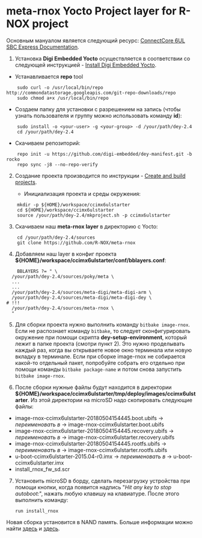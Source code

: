 # meta-rnox Yocto Project layer for R-NOX project

Основным мануалом является следующий ресурс: [ConnectCore 6UL SBC Express Documentation](https://www.digi.com/resources/documentation/digidocs/90002286/#landing_pages/cc6ul_index.htm%3FTocPath%3D_____1).

1. Установка **Digi Embedded Yocto** осуществляется в соответствии со следующей инструкцией - [Install Digi Embedded Yocto](https://www.digi.com/resources/documentation/digidocs/90002286/#task/eclipse_ide/new/install_digi_embedded_yocto.htm%3FTocPath%3DDigi%2520Embedded%2520Yocto%7CSystem%2520development%7C_____2).

* Устанавливается **repo** tool

```
    sudo curl -o /usr/local/bin/repo http://commondatastorage.googleapis.com/git-repo-downloads/repo
    sudo chmod a+x /usr/local/bin/repo
```

* Создаем папку для установки с разрешением на запись (чтобы узнать пользователя и группу можно использовать команду **id**):

```    
    sudo install -o <your-user> -g <your-group> -d /your/path/dey-2.4
    cd /your/path/dey-2.4
```

* Скачиваем репозиторий:

```    
    repo init -u https://github.com/digi-embedded/dey-manifest.git -b rocko
    repo sync -j8 --no-repo-verify
```

2. Создание проекта производится по инструкции - [Create and build projects](https://www.digi.com/resources/documentation/digidocs/90002286/#task/yocto/t_create_build_projects_yocto.htm%3FTocPath%3DDigi%2520Embedded%2520Yocto%7CSystem%2520development%7C_____3).

    * Инициализация проекта и среды окружения:

```    
    mkdir -p ${HOME}/workspace/ccimx6ulstarter
    cd ${HOME}/workspace/ccimx6ulstarter
    source /your/path/dey-2.4/mkproject.sh -p ccimx6ulstarter
```

3. Скачиваем наш **meta-rnox layer** в директорию с Yocto:

```
    cd /your/path/dey-2.4/sources
    git clone https://github.com/R-NOX/meta-rnox
```

4. Добавляем наш layer в конфиг проекта **${HOME}/workspace/ccimx6ulstarter/conf/bblayers.conf**:

```
    BBLAYERS ?= " \
  /your/path/dey-2.4/sources/poky/meta \
  ...
  ...
  /your/path/dey-2.4/sources/meta-digi/meta-digi-arm \
  /your/path/dey-2.4/sources/meta-digi/meta-digi-dey \
# !!!
  /your/path/dey-2.4/sources/meta-rnox \
  "
```

5. Для сборки проекта нужно выполнить команду `bitbake image-rnox`. Если не распознает команду `bitbake`, то следует сконфигурировать окружение при помощи скрипта **dey-setup-environment**, который лежит в папке проекта (смотри пункт 2). Это нужно проделывать каждый раз, когда вы открываете новое окно терминала или новую вкладку в терминале. Если при сборке image-rnox не собирается какой-то отдельный пакет, попробуйте собрать его отдельно при помощи команды `bitbake package-name` и потом снова запустить `bitbake image-rnox`.

6. После сборки нужные файлы будут находится в директории **${HOME}/workspace/ccimx6ulstarter/tmp/deploy/images/ccimx6ulstarter**. Из этой директории на microSD надо скопировать следующие файлы:
* image-rnox-ccimx6ulstarter-20180504154445.boot.ubifs 		-> *переименовать в* -> image-rnox-ccimx6ulstarter.boot.ubifs
* image-rnox-ccimx6ulstarter-20180504154445.recovery.ubifs 	-> *переименовать в* -> image-rnox-ccimx6ulstarter.recovery.ubifs
* image-rnox-ccimx6ulstarter-20180504154445.rootfs.ubifs 	-> *переименовать в* -> image-rnox-ccimx6ulstarter.rootfs.ubifs
* u-boot-ccimx6ulstarter-2015.04-r0.imx 			-> *переименовать в* -> u-boot-ccimx6ulstarter.imx
* install\_rnox\_fw\_sd.scr

7. Установить microSD в борду, сделать перезагрузку устройства при помощи кнопки, когда появится надпись "*Hit any key to stop autoboot:*", нажать любую клавишу на клавиатуре. После этого выполнить команду:

    `run install_rnox`

Новая сборка установится в NAND память. Больше информации можно найти [здесь](https://www.digi.com/resources/documentation/digidocs/90002286/#task/yocto/t_program_firmware_yocto.htm%3FTocPath%3DDigi%2520Embedded%2520Yocto%7CGet%2520started%7C_____3) и [здесь](https://www.digi.com/resources/documentation/digidocs/90002286/#task/yocto/t_update_fw_from_usd_yocto.htm%3FTocPath%3DDigi%2520Embedded%2520Yocto%7CSystem%2520development%7CProgram%2520devices%7CUpdate%2520firmware%7CTransfer%2520the%2520firmware%2520to%2520the%2520module%7CProgram%2520the%2520firmware%2520from%2520U-Boot%7C_____2).

